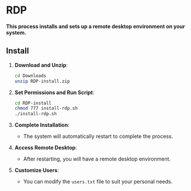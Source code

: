 # **RDP**

**This process installs and sets up a remote desktop environment on your system.**

## **Install**

1. **Download and Unzip**:
    ```sh
    cd Downloads
    unzip RDP-install.zip
    ```

2. **Set Permissions and Run Script**:
    ```sh
    cd RDP-install
    chmod 777 install-rdp.sh
    ./install-rdp.sh
    ```

3. **Complete Installation**:
    - The system will automatically restart to complete the process.

4. **Access Remote Desktop**:
    - After restarting, you will have a remote desktop environment.

5. **Customize Users**:
    - You can modify the `users.txt` file to suit your personal needs.

